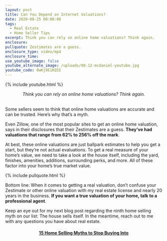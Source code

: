 ```yaml
---
layout: post
title: Can You Depend on Internet Valuations?
date: 2020-08-25 00:00:00
tags:
  - Real Estate
  - Home Seller Tips
excerpt: Think you can rely on online home valuations? Think again.
enclosure:
pullquote: Zestimates are a guess.
enclosure_type: video/mp4
enclosure_time:
use_youtube_image: false
youtube_alternate_image: /uploads/08-12-mcdaniel-youtube.jpg
youtube_code: 0wKj9E1KQ5I
---
```


{% include youtube.html %}

<center><em>Think you can rely on online home valuations? Think again.</em></center>

<br>Some sellers seem to think that online home valuations are accurate and can be trusted. Here’s why that’s a myth.

Even Zillow, one of the most popular sites to get an online home valuation, says in their disclosures that their Zestimates are a guess. **They’ve had valuations that range from 62% to 256% off the mark**.

At best, these online valuations are just ballpark estimates to help you get a start, but they’re not actual evaluations. To get a real measure of your home’s value, we need to take a look at the house itself, including the yard, finishes, amenities, additions, surrounding perks, and more. All of these factor into your home’s true market value.

{% include pullquote.html %}

Bottom line: When it comes to getting a real valuation, don’t confuse your Zestimate or other online valuation with my real estate license and nearly 20 years in the business. **If you want a true valuation of your home, talk to a professional agent**.

Keep an eye out for my next blog post regarding the ninth home selling myth on our list: The house sells itself. In the meantime, reach out to me with any questions you have about real estate.

<center><h4><u><strong><a target="_blank" href="https://www.youtube.com/playlist?list=PL4Ay_MVLm6QGE37Lr8a94OqNrVBj-zDIw">15 Home Selling Myths to Stop Buying Into</a></strong></u></h4></center>